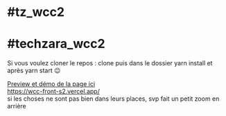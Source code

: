 # #tz_wcc2 <br>
# #techzara_wcc2 <br>
Si vous voulez cloner le repos : clone puis dans le dossier yarn install et après yarn start 😉 <br>

<a href="https://wcc-front-s2.vercel.app/"> Preview et démo de la page ici </a> <br>
https://wcc-front-s2.vercel.app/
<br> si les choses ne sont pas bien dans leurs places, svp fait un petit zoom en arrière
